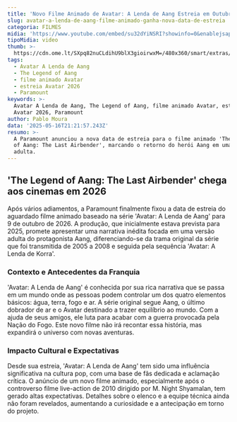 ```yaml
---
title: 'Novo Filme Animado de Avatar: A Lenda de Aang Estreia em Outubro de 2026'
slug: avatar-a-lenda-de-aang-filme-animado-ganha-nova-data-de-estreia
categoria: FILMES
midia: 'https://www.youtube.com/embed/su32dYiNSRI?showinfo=0&enablejsapi=1'
tipoMidia: video
thumb: >-
  https://cdn.ome.lt/SXpq82nuCLdihU9blX3gioirwxM=/480x360/smart/extras/conteudos/Captura_de_tela_2025-05-16_171706.png
tags:
  - Avatar A Lenda de Aang
  - The Legend of Aang
  - filme animado Avatar
  - estreia Avatar 2026
  - Paramount
keywords: >-
  Avatar A Lenda de Aang, The Legend of Aang, filme animado Avatar, estreia
  Avatar 2026, Paramount
author: Pablo Moura
data: '2025-05-16T21:21:57.243Z'
resumo: >-
  A Paramount anunciou a nova data de estreia para o filme animado 'The Legend
  of Aang: The Last Airbender', marcando o retorno do herói Aang em uma versão
  adulta.
---
```


## 'The Legend of Aang: The Last Airbender' chega aos cinemas em 2026

<blockquote class="twitter-tweet"><a href="https://twitter.com/user/status/1923469442211631527"></a></blockquote>

Após vários adiamentos, a Paramount finalmente fixou a data de estreia do aguardado filme animado baseado na série 'Avatar: A Lenda de Aang' para 9 de outubro de 2026. A produção, que inicialmente estava prevista para 2025, promete apresentar uma narrativa inédita focada em uma versão adulta do protagonista Aang, diferenciando-se da trama original da série que foi transmitida de 2005 a 2008 e seguida pela sequência 'Avatar: A Lenda de Korra'.

### Contexto e Antecedentes da Franquia

'Avatar: A Lenda de Aang' é conhecida por sua rica narrativa que se passa em um mundo onde as pessoas podem controlar um dos quatro elementos básicos: água, terra, fogo e ar. A série original segue Aang, o último dobrador de ar e o Avatar destinado a trazer equilíbrio ao mundo. Com a ajuda de seus amigos, ele luta para acabar com a guerra provocada pela Nação do Fogo. Este novo filme não irá recontar essa história, mas expandirá o universo com novas aventuras.

### Impacto Cultural e Expectativas

Desde sua estreia, 'Avatar: A Lenda de Aang' tem sido uma influência significativa na cultura pop, com uma base de fãs dedicada e aclamação crítica. O anúncio de um novo filme animado, especialmente após o controverso filme live-action de 2010 dirigido por M. Night Shyamalan, tem gerado altas expectativas. Detalhes sobre o elenco e a equipe técnica ainda não foram revelados, aumentando a curiosidade e a antecipação em torno do projeto.
